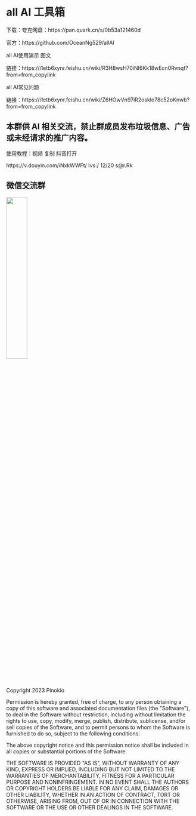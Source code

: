 <h1>all AI 工具箱</h1>

<p>下载：夸克网盘：https://pan.quark.cn/s/0b53a121460d</p>
<p>官方：https://github.com/OceanNg529/allAI</p>
<p>all AI使用演示 图文</p>
<p>链接：https://i1etb6xynr.feishu.cn/wiki/R3H8wsH70iNI6Kk18wEcn0Rvnqf?from=from_copylink</p>
<p>all AI常见问题</p>
<p>链接：https://i1etb6xynr.feishu.cn/wiki/Z6HOwVn97iR2oskle78c52oKnwb?from=from_copylink</p>

<h2>本群供 AI 相关交流，禁止群成员发布垃圾信息、广告或未经请求的推广内容。</h2>
<p>使用教程：视频 复制 抖音打开</p>
<p>https://v.douyin.com/iNxkWWFt/ Ivs:/ 12/20 s@r.Rk</p>

<h2>微信交流群</h2>
<img src="https://github.com/OceanNg529/allAI/assets/49863683/54eb7b74-6295-44bd-9519-b003996e2f08" width="33.33%">











Copyright 2023 Pinokio

Permission is hereby granted, free of charge, to any person obtaining a copy of this software and associated documentation files (the "Software"), to deal in the Software without restriction, including without limitation the rights to use, copy, modify, merge, publish, distribute, sublicense, and/or sell copies of the Software, and to permit persons to whom the Software is furnished to do so, subject to the following conditions:

The above copyright notice and this permission notice shall be included in all copies or substantial portions of the Software.

THE SOFTWARE IS PROVIDED "AS IS", WITHOUT WARRANTY OF ANY KIND, EXPRESS OR IMPLIED, INCLUDING BUT NOT LIMITED TO THE WARRANTIES OF MERCHANTABILITY, FITNESS FOR A PARTICULAR PURPOSE AND NONINFRINGEMENT. IN NO EVENT SHALL THE AUTHORS OR COPYRIGHT HOLDERS BE LIABLE FOR ANY CLAIM, DAMAGES OR OTHER LIABILITY, WHETHER IN AN ACTION OF CONTRACT, TORT OR OTHERWISE, ARISING FROM, OUT OF OR IN CONNECTION WITH THE SOFTWARE OR THE USE OR OTHER DEALINGS IN THE SOFTWARE.
